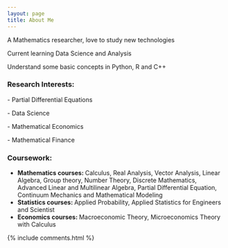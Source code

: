 ```yaml
---
layout: page
title: About Me
---
```



A Mathematics researcher, love to study new technologies
<p>
Current learning Data Science and Analysis
<p>
Understand some basic concepts in Python, R and C++

<p>
  

<h3><strong>Research Interests:</strong></h3>
<p>
- Partial Differential Equations
<p> 
- Data Science
<p>
- Mathematical Economics 
<p>
- Mathematical Finance
<p>
<h3><strong>Coursework:</strong></h3>
<ul>
 	<li><b>Mathematics courses: </b>
Calculus, Real Analysis, Vector Analysis, Linear Algebra, Group theory, Number Theory, Discrete Mathematics, Advanced Linear and Multilinear Algebra, Partial Differential Equation, Continuum Mechanics and Mathematical Modeling</li>
 	<li><b>Statistics courses: </b>
Applied Probability, Applied Statistics for Engineers and Scientist</li>
 	<li><b>Economics courses: </b>
Macroeconomic Theory, Microeconomics Theory with Calculus</li>
</ul>
<p> 

<p> 

{% include comments.html %}
